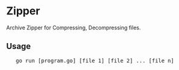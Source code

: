# Zipper
Archive Zipper for Compressing, Decompressing files.
<h2>Usage</h2>
 <pre>
   go run [program.go] [file 1] [file 2] ... [file n]   
</pre>
